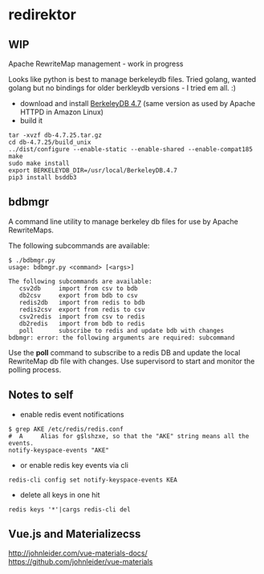 # redirektor

## WIP

Apache RewriteMap management - work in progress

Looks like python is best to manage berkeleydb files. Tried golang, wanted golang but no bindings for older berkleydb versions - I tried em all. :)

* download and install [BerkeleyDB 4.7](http://download.oracle.com/berkeley-db/db-4.7.25.tar.gz) (same version as used by Apache HTTPD in Amazon Linux)
* build it

```
tar -xvzf db-4.7.25.tar.gz
cd db-4.7.25/build_unix
../dist/configure --enable-static --enable-shared --enable-compat185 
make
sudo make install
export BERKELEYDB_DIR=/usr/local/BerkeleyDB.4.7
pip3 install bsddb3
```

## bdbmgr

A command line utility to manage berkeley db files for use by Apache RewriteMaps.

The following subcommands are available:

```
$ ./bdbmgr.py 
usage: bdbmgr.py <command> [<args>]

The following subcommands are available:
   csv2db     import from csv to bdb
   db2csv     export from bdb to csv
   redis2db   import from redis to bdb
   redis2csv  export from redis to csv
   csv2redis  import from csv to redis
   db2redis   import from bdb to redis
   poll       subscribe to redis and update bdb with changes
bdbmgr: error: the following arguments are required: subcommand
```

Use the **poll** command to subscribe to a redis DB and update the local RewriteMap db file with changes.
Use supervisord to start and monitor the polling process.






## Notes to self

* enable redis event notifications

```
$ grep AKE /etc/redis/redis.conf
#  A     Alias for g$lshzxe, so that the "AKE" string means all the events.
notify-keyspace-events "AKE"
```

* or enable redis key events via cli

```
redis-cli config set notify-keyspace-events KEA
```


* delete all keys in one hit
```
redis keys '*'|cargs redis-cli del 
```

## Vue.js and Materializecss

http://johnleider.com/vue-materials-docs/
https://github.com/johnleider/vue-materials
